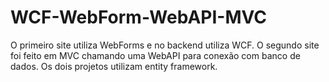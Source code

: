 # WCF-WebForm-WebAPI-MVC
O primeiro site utiliza WebForms e no backend utiliza WCF. 
O segundo site foi feito em MVC chamando uma WebAPI para conexão com banco de dados.
Os dois projetos utilizam entity framework.
